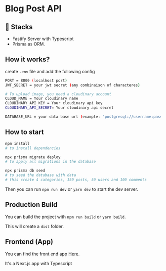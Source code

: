# Blog Post API

## 🚀 Stacks

- Fastify Server with Typescript
- Prisma as ORM.

## How it works?

create `.env` file and add the following config

```bash
PORT = 8000 (localhost port)
JWT_SECRET = your jwt secret (any combinaison of characteres)

# To upload image, you need a cloudinary account
CLOUD_NAME = Your cloudinary name
CLOUDINARY_API_KEY = Your cloudinary api key
CLOUDINARY_API_SECRET= Your cloudinary api secret

DATABASE_URL = your data base url (example: "postgresql://username:password@localhost:5432/dbname")

```

## How to start

```bash
npm install
# to install dependencies
```

```bash
npx prisma migrate deploy
# to apply all migrations in the database
```

```bash
npx prisma db seed
# to seed the database with data 
# this create 4 categories, 150 posts, 50 users and 100 comments
```

Then you can run `npm run dev` or `yarn dev` to start the dev server.


## Production Build

You can build the project with `npm run build` or `yarn build`.

This will create a `dist` folder.

## Frontend (App)
You can find the front end app [Here](https://github.com/enochndika/blog-post).

It's a Next.js app with Typescript

